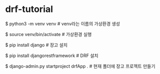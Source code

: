 # drf-tutorial

$ python3 -m venv venv # venv라는 이름의 가상환경 생성

$ source venv/bin/activate # 가상환경 실행

$ pip install django # 장고 설치

$ pip install djangorestframework # DRF 설치

$ django-admin.py startproject drfApp . # 현재 폴더에 장고 프로젝트 만들기

